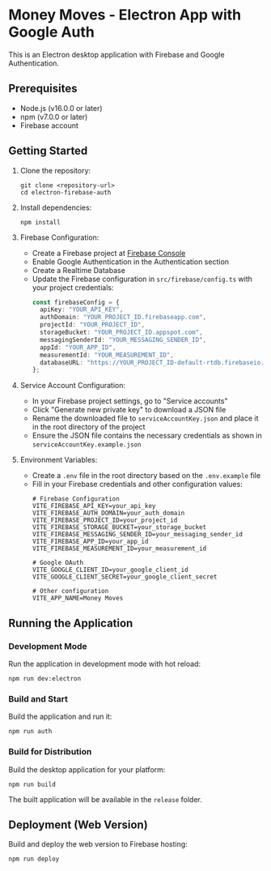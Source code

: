 # Money Moves - Electron App with Google Auth

This is an Electron desktop application with Firebase and Google Authentication.

## Prerequisites

- Node.js (v16.0.0 or later)
- npm (v7.0.0 or later)
- Firebase account

## Getting Started

1. Clone the repository:
   ```
   git clone <repository-url>
   cd electron-firebase-auth
   ```

2. Install dependencies:
   ```
   npm install
   ```

3. Firebase Configuration:
   - Create a Firebase project at [Firebase Console](https://console.firebase.google.com/)
   - Enable Google Authentication in the Authentication section
   - Create a Realtime Database
   - Update the Firebase configuration in `src/firebase/config.ts` with your project credentials:
     ```typescript
     const firebaseConfig = {
       apiKey: "YOUR_API_KEY",
       authDomain: "YOUR_PROJECT_ID.firebaseapp.com",
       projectId: "YOUR_PROJECT_ID",
       storageBucket: "YOUR_PROJECT_ID.appspot.com",
       messagingSenderId: "YOUR_MESSAGING_SENDER_ID",
       appId: "YOUR_APP_ID",
       measurementId: "YOUR_MEASUREMENT_ID",
       databaseURL: "https://YOUR_PROJECT_ID-default-rtdb.firebaseio.com"
     };
     ```

4. Service Account Configuration:
   - In your Firebase project settings, go to "Service accounts"
   - Click "Generate new private key" to download a JSON file
   - Rename the downloaded file to `serviceAccountKey.json` and place it in the root directory of the project
   - Ensure the JSON file contains the necessary credentials as shown in `serviceAccountKey.example.json`

5. Environment Variables:
   - Create a `.env` file in the root directory based on the `.env.example` file
   - Fill in your Firebase credentials and other configuration values:
     ```
     # Firebase Configuration
     VITE_FIREBASE_API_KEY=your_api_key
     VITE_FIREBASE_AUTH_DOMAIN=your_auth_domain
     VITE_FIREBASE_PROJECT_ID=your_project_id
     VITE_FIREBASE_STORAGE_BUCKET=your_storage_bucket
     VITE_FIREBASE_MESSAGING_SENDER_ID=your_messaging_sender_id
     VITE_FIREBASE_APP_ID=your_app_id
     VITE_FIREBASE_MEASUREMENT_ID=your_measurement_id

     # Google OAuth
     VITE_GOOGLE_CLIENT_ID=your_google_client_id
     VITE_GOOGLE_CLIENT_SECRET=your_google_client_secret

     # Other configuration
     VITE_APP_NAME=Money Moves
     ```

## Running the Application

### Development Mode

Run the application in development mode with hot reload:
```
npm run dev:electron
```

### Build and Start

Build the application and run it:
```
npm run auth
```

### Build for Distribution

Build the desktop application for your platform:
```
npm run build
```

The built application will be available in the `release` folder.

## Deployment (Web Version)

Build and deploy the web version to Firebase hosting:
```
npm run deploy
```
